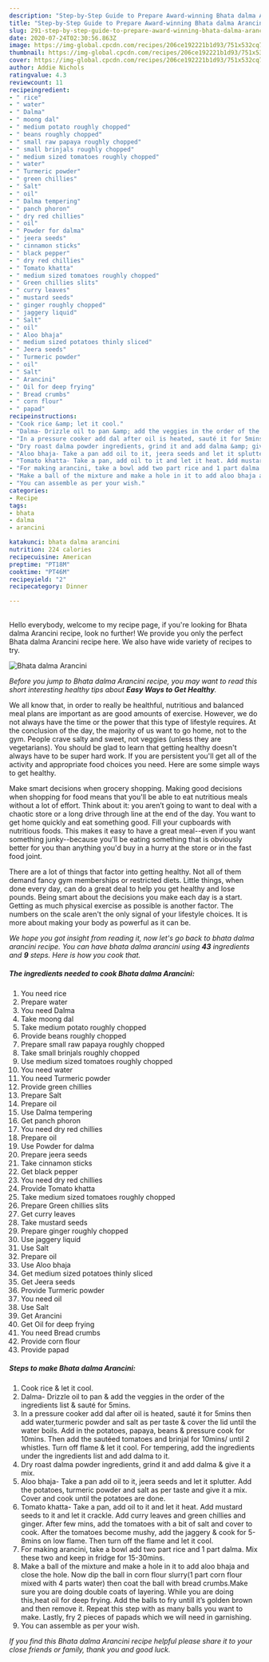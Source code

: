 ```yaml
---
description: "Step-by-Step Guide to Prepare Award-winning Bhata dalma Arancini"
title: "Step-by-Step Guide to Prepare Award-winning Bhata dalma Arancini"
slug: 291-step-by-step-guide-to-prepare-award-winning-bhata-dalma-arancini
date: 2020-07-24T02:30:56.863Z
image: https://img-global.cpcdn.com/recipes/206ce192221b1d93/751x532cq70/bhata-dalma-arancini-recipe-main-photo.jpg
thumbnail: https://img-global.cpcdn.com/recipes/206ce192221b1d93/751x532cq70/bhata-dalma-arancini-recipe-main-photo.jpg
cover: https://img-global.cpcdn.com/recipes/206ce192221b1d93/751x532cq70/bhata-dalma-arancini-recipe-main-photo.jpg
author: Addie Nichols
ratingvalue: 4.3
reviewcount: 11
recipeingredient:
- " rice"
- " water"
- " Dalma"
- " moong dal"
- " medium potato roughly chopped"
- " beans roughly chopped"
- " small raw papaya roughly chopped"
- " small brinjals roughly chopped"
- " medium sized tomatoes roughly chopped"
- " water"
- " Turmeric powder"
- " green chillies"
- " Salt"
- " oil"
- " Dalma tempering"
- " panch phoron"
- " dry red chillies"
- " oil"
- " Powder for dalma"
- " jeera seeds"
- " cinnamon sticks"
- " black pepper"
- " dry red chillies"
- " Tomato khatta"
- " medium sized tomatoes roughly chopped"
- " Green chillies slits"
- " curry leaves"
- " mustard seeds"
- " ginger roughly chopped"
- " jaggery liquid"
- " Salt"
- " oil"
- " Aloo bhaja"
- " medium sized potatoes thinly sliced"
- " Jeera seeds"
- " Turmeric powder"
- " oil"
- " Salt"
- " Arancini"
- " Oil for deep frying"
- " Bread crumbs"
- " corn flour"
- " papad"
recipeinstructions:
- "Cook rice &amp; let it cool."
- "Dalma- Drizzle oil to pan &amp; add the veggies in the order of the ingredients list &amp; sauté for 5mins."
- "In a pressure cooker add dal after oil is heated, sauté it for 5mins then add water,turmeric powder and salt as per taste &amp; cover the lid until the water boils. Add in the potatoes, papaya, beans &amp; pressure cook for 10mins. Then add the sautéed tomatoes and brinjal for 10mins/ until 2 whistles. Turn off flame &amp; let it cool. For tempering, add the ingredients under the ingredients list and add dalma to it."
- "Dry roast dalma powder ingredients, grind it and add dalma &amp; give it a mix."
- "Aloo bhaja- Take a pan add oil to it, jeera seeds and let it splutter. Add the potatoes, turmeric powder and salt as per taste and give it a mix. Cover and cook until the potatoes are done."
- "Tomato khatta- Take a pan, add oil to it and let it heat. Add mustard seeds to it and let it crackle. Add curry leaves and green chillies and ginger. After few mins, add the tomatoes with a bit of salt and cover to cook. After the tomatoes become mushy, add the jaggery &amp; cook for 5-8mins on low flame. Then turn off the flame and let it cool."
- "For making arancini, take a bowl add two part rice and 1 part dalma. Mix these two and keep in fridge for 15-30mins."
- "Make a ball of the mixture and make a hole in it to add aloo bhaja and close the hole. Now dip the ball in corn flour slurry(1 part corn flour mixed with 4 parts water) then coat the ball with bread crumbs.Make sure you are doing double coats of layering. While you are doing this,heat oil for deep frying. Add the balls to fry untill it’s golden brown and then remove it. Repeat this step with as many balls you want to make. Lastly, fry 2 pieces of papads which we will need in garnishing."
- "You can assemble as per your wish."
categories:
- Recipe
tags:
- bhata
- dalma
- arancini

katakunci: bhata dalma arancini 
nutrition: 224 calories
recipecuisine: American
preptime: "PT18M"
cooktime: "PT46M"
recipeyield: "2"
recipecategory: Dinner

---
```

<br>
Hello everybody, welcome to my recipe page, if you're looking for Bhata dalma Arancini recipe, look no further! We provide you only the perfect Bhata dalma Arancini recipe here. We also have wide variety of recipes to try.
<br>


![Bhata dalma Arancini](https://img-global.cpcdn.com/recipes/206ce192221b1d93/751x532cq70/bhata-dalma-arancini-recipe-main-photo.jpg)

<i>Before you jump to Bhata dalma Arancini recipe, you may want to read this short interesting healthy tips about <strong>Easy Ways to Get Healthy</strong>.</i>

We all know that, in order to really be healthful, nutritious and balanced meal plans are important as are good amounts of exercise. However, we do not always have the time or the power that this type of lifestyle requires. At the conclusion of the day, the majority of us want to go home, not to the gym. People crave salty and sweet, not veggies (unless they are vegetarians). You should be glad to learn that getting healthy doesn't always have to be super hard work. If you are persistent you'll get all of the activity and appropriate food choices you need. Here are some simple ways to get healthy.

Make smart decisions when grocery shopping. Making good decisions when shopping for food means that you'll be able to eat nutritious meals without a lot of effort. Think about it: you aren’t going to want to deal with a chaotic store or a long drive through line at the end of the day. You want to get home quickly and eat something good. Fill your cupboards with nutritious foods. This makes it easy to have a great meal--even if you want something junky--because you'll be eating something that is obviously better for you than anything you'd buy in a hurry at the store or in the fast food joint.

There are a lot of things that factor into getting healthy. Not all of them demand fancy gym memberships or restricted diets. Little things, when done every day, can do a great deal to help you get healthy and lose pounds. Being smart about the decisions you make each day is a start. Getting as much physical exercise as possible is another factor. The numbers on the scale aren't the only signal of your lifestyle choices. It is more about making your body as powerful as it can be. 


<i>We hope you got insight from reading it, now let's go back to bhata dalma arancini recipe. You can have bhata dalma arancini using <strong>43</strong> ingredients and <strong>9</strong> steps. Here is how you cook that.
</i>

##### The ingredients needed to cook Bhata dalma Arancini:

1. You need  rice
1. Prepare  water
1. You need  Dalma
1. Take  moong dal
1. Take  medium potato roughly chopped
1. Provide  beans roughly chopped
1. Prepare  small raw papaya roughly chopped
1. Take  small brinjals roughly chopped
1. Use  medium sized tomatoes roughly chopped
1. You need  water
1. You need  Turmeric powder
1. Provide  green chillies
1. Prepare  Salt
1. Prepare  oil
1. Use  Dalma tempering
1. Get  panch phoron
1. You need  dry red chillies
1. Prepare  oil
1. Use  Powder for dalma
1. Prepare  jeera seeds
1. Take  cinnamon sticks
1. Get  black pepper
1. You need  dry red chillies
1. Provide  Tomato khatta
1. Take  medium sized tomatoes roughly chopped
1. Prepare  Green chillies slits
1. Get  curry leaves
1. Take  mustard seeds
1. Prepare  ginger roughly chopped
1. Use  jaggery liquid
1. Use  Salt
1. Prepare  oil
1. Use  Aloo bhaja
1. Get  medium sized potatoes thinly sliced
1. Get  Jeera seeds
1. Provide  Turmeric powder
1. You need  oil
1. Use  Salt
1. Get  Arancini
1. Get  Oil for deep frying
1. You need  Bread crumbs
1. Provide  corn flour
1. Provide  papad


##### Steps to make Bhata dalma Arancini:

1. Cook rice &amp; let it cool.
1. Dalma- Drizzle oil to pan &amp; add the veggies in the order of the ingredients list &amp; sauté for 5mins.
1. In a pressure cooker add dal after oil is heated, sauté it for 5mins then add water,turmeric powder and salt as per taste &amp; cover the lid until the water boils. Add in the potatoes, papaya, beans &amp; pressure cook for 10mins. Then add the sautéed tomatoes and brinjal for 10mins/ until 2 whistles. Turn off flame &amp; let it cool. For tempering, add the ingredients under the ingredients list and add dalma to it.
1. Dry roast dalma powder ingredients, grind it and add dalma &amp; give it a mix.
1. Aloo bhaja- Take a pan add oil to it, jeera seeds and let it splutter. Add the potatoes, turmeric powder and salt as per taste and give it a mix. Cover and cook until the potatoes are done.
1. Tomato khatta- Take a pan, add oil to it and let it heat. Add mustard seeds to it and let it crackle. Add curry leaves and green chillies and ginger. After few mins, add the tomatoes with a bit of salt and cover to cook. After the tomatoes become mushy, add the jaggery &amp; cook for 5-8mins on low flame. Then turn off the flame and let it cool.
1. For making arancini, take a bowl add two part rice and 1 part dalma. Mix these two and keep in fridge for 15-30mins.
1. Make a ball of the mixture and make a hole in it to add aloo bhaja and close the hole. Now dip the ball in corn flour slurry(1 part corn flour mixed with 4 parts water) then coat the ball with bread crumbs.Make sure you are doing double coats of layering. While you are doing this,heat oil for deep frying. Add the balls to fry untill it’s golden brown and then remove it. Repeat this step with as many balls you want to make. Lastly, fry 2 pieces of papads which we will need in garnishing.
1. You can assemble as per your wish.


<i>If you find this Bhata dalma Arancini recipe helpful please share it to your close friends or family, thank you and good luck.</i>
